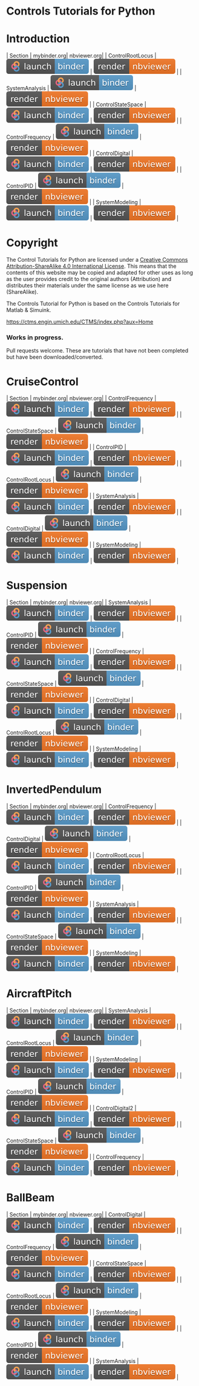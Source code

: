 # Controls Tutorials for Python

# Introduction
| Section | mybinder.org| nbviewer.org|
| ControlRootLocus | [![Binder](binder_badge.svg)](https://mybinder.org/v2/gh/dapperfu/UMich_Controls_Tutorials_Python/main?filepath=Introduction%2FIntroduction_ControlRootLocus.ipynb) | [![nbviewer](nbviewer_badge.svg)](https://nbviewer.jupyter.org/github/dapperfu/UMich_Controls_Tutorials_Python/blob/main/Introduction/Introduction_ControlRootLocus.ipynb) |
| SystemAnalysis | [![Binder](binder_badge.svg)](https://mybinder.org/v2/gh/dapperfu/UMich_Controls_Tutorials_Python/main?filepath=Introduction%2FIntroduction_SystemAnalysis.ipynb) | [![nbviewer](nbviewer_badge.svg)](https://nbviewer.jupyter.org/github/dapperfu/UMich_Controls_Tutorials_Python/blob/main/Introduction/Introduction_SystemAnalysis.ipynb) |
| ControlStateSpace | [![Binder](binder_badge.svg)](https://mybinder.org/v2/gh/dapperfu/UMich_Controls_Tutorials_Python/main?filepath=Introduction%2FIntroduction_ControlStateSpace.ipynb) | [![nbviewer](nbviewer_badge.svg)](https://nbviewer.jupyter.org/github/dapperfu/UMich_Controls_Tutorials_Python/blob/main/Introduction/Introduction_ControlStateSpace.ipynb) |
| ControlFrequency | [![Binder](binder_badge.svg)](https://mybinder.org/v2/gh/dapperfu/UMich_Controls_Tutorials_Python/main?filepath=Introduction%2FIntroduction_ControlFrequency.ipynb) | [![nbviewer](nbviewer_badge.svg)](https://nbviewer.jupyter.org/github/dapperfu/UMich_Controls_Tutorials_Python/blob/main/Introduction/Introduction_ControlFrequency.ipynb) |
| ControlDigital | [![Binder](binder_badge.svg)](https://mybinder.org/v2/gh/dapperfu/UMich_Controls_Tutorials_Python/main?filepath=Introduction%2FIntroduction_ControlDigital.ipynb) | [![nbviewer](nbviewer_badge.svg)](https://nbviewer.jupyter.org/github/dapperfu/UMich_Controls_Tutorials_Python/blob/main/Introduction/Introduction_ControlDigital.ipynb) |
| ControlPID | [![Binder](binder_badge.svg)](https://mybinder.org/v2/gh/dapperfu/UMich_Controls_Tutorials_Python/main?filepath=Introduction%2FIntroduction_ControlPID.ipynb) | [![nbviewer](nbviewer_badge.svg)](https://nbviewer.jupyter.org/github/dapperfu/UMich_Controls_Tutorials_Python/blob/main/Introduction/Introduction_ControlPID.ipynb) |
| SystemModeling | [![Binder](binder_badge.svg)](https://mybinder.org/v2/gh/dapperfu/UMich_Controls_Tutorials_Python/main?filepath=Introduction%2FIntroduction_SystemModeling.ipynb) | [![nbviewer](nbviewer_badge.svg)](https://nbviewer.jupyter.org/github/dapperfu/UMich_Controls_Tutorials_Python/blob/main/Introduction/Introduction_SystemModeling.ipynb) |














# Copyright

The Control Tutorials for Python are licensed under a [Creative Commons Attribution-ShareAlike 4.0 International License](http://creativecommons.org/licenses/by-sa/4.0/). This means that the contents of this website may be copied and adapted for other uses as long as the user provides credit to the original authors (Attribution) and distributes their materials under the same license as we use here (ShareAlike). 

The Controls Tutorial for Python is based on the Controls Tutorials for Matlab & Simuink.

https://ctms.engin.umich.edu/CTMS/index.php?aux=Home


### Works in progress.

Pull requests welcome. These are tutorials that have not been completed but have been downloaded/converted.

# CruiseControl
| Section | mybinder.org| nbviewer.org|
| ControlFrequency | [![Binder](binder_badge.svg)](https://mybinder.org/v2/gh/dapperfu/UMich_Controls_Tutorials_Python/main?filepath=CruiseControl%2FCruiseControl_ControlFrequency.ipynb) | [![nbviewer](nbviewer_badge.svg)](https://nbviewer.jupyter.org/github/dapperfu/UMich_Controls_Tutorials_Python/blob/main/CruiseControl/CruiseControl_ControlFrequency.ipynb) |
| ControlStateSpace | [![Binder](binder_badge.svg)](https://mybinder.org/v2/gh/dapperfu/UMich_Controls_Tutorials_Python/main?filepath=CruiseControl%2FCruiseControl_ControlStateSpace.ipynb) | [![nbviewer](nbviewer_badge.svg)](https://nbviewer.jupyter.org/github/dapperfu/UMich_Controls_Tutorials_Python/blob/main/CruiseControl/CruiseControl_ControlStateSpace.ipynb) |
| ControlPID | [![Binder](binder_badge.svg)](https://mybinder.org/v2/gh/dapperfu/UMich_Controls_Tutorials_Python/main?filepath=CruiseControl%2FCruiseControl_ControlPID.ipynb) | [![nbviewer](nbviewer_badge.svg)](https://nbviewer.jupyter.org/github/dapperfu/UMich_Controls_Tutorials_Python/blob/main/CruiseControl/CruiseControl_ControlPID.ipynb) |
| ControlRootLocus | [![Binder](binder_badge.svg)](https://mybinder.org/v2/gh/dapperfu/UMich_Controls_Tutorials_Python/main?filepath=CruiseControl%2FCruiseControl_ControlRootLocus.ipynb) | [![nbviewer](nbviewer_badge.svg)](https://nbviewer.jupyter.org/github/dapperfu/UMich_Controls_Tutorials_Python/blob/main/CruiseControl/CruiseControl_ControlRootLocus.ipynb) |
| SystemAnalysis | [![Binder](binder_badge.svg)](https://mybinder.org/v2/gh/dapperfu/UMich_Controls_Tutorials_Python/main?filepath=CruiseControl%2FCruiseControl_SystemAnalysis.ipynb) | [![nbviewer](nbviewer_badge.svg)](https://nbviewer.jupyter.org/github/dapperfu/UMich_Controls_Tutorials_Python/blob/main/CruiseControl/CruiseControl_SystemAnalysis.ipynb) |
| ControlDigital | [![Binder](binder_badge.svg)](https://mybinder.org/v2/gh/dapperfu/UMich_Controls_Tutorials_Python/main?filepath=CruiseControl%2FCruiseControl_ControlDigital.ipynb) | [![nbviewer](nbviewer_badge.svg)](https://nbviewer.jupyter.org/github/dapperfu/UMich_Controls_Tutorials_Python/blob/main/CruiseControl/CruiseControl_ControlDigital.ipynb) |
| SystemModeling | [![Binder](binder_badge.svg)](https://mybinder.org/v2/gh/dapperfu/UMich_Controls_Tutorials_Python/main?filepath=CruiseControl%2FCruiseControl_SystemModeling.ipynb) | [![nbviewer](nbviewer_badge.svg)](https://nbviewer.jupyter.org/github/dapperfu/UMich_Controls_Tutorials_Python/blob/main/CruiseControl/CruiseControl_SystemModeling.ipynb) |

# Suspension
| Section | mybinder.org| nbviewer.org|
| SystemAnalysis | [![Binder](binder_badge.svg)](https://mybinder.org/v2/gh/dapperfu/UMich_Controls_Tutorials_Python/main?filepath=Suspension%2FSuspension_SystemAnalysis.ipynb) | [![nbviewer](nbviewer_badge.svg)](https://nbviewer.jupyter.org/github/dapperfu/UMich_Controls_Tutorials_Python/blob/main/Suspension/Suspension_SystemAnalysis.ipynb) |
| ControlPID | [![Binder](binder_badge.svg)](https://mybinder.org/v2/gh/dapperfu/UMich_Controls_Tutorials_Python/main?filepath=Suspension%2FSuspension_ControlPID.ipynb) | [![nbviewer](nbviewer_badge.svg)](https://nbviewer.jupyter.org/github/dapperfu/UMich_Controls_Tutorials_Python/blob/main/Suspension/Suspension_ControlPID.ipynb) |
| ControlFrequency | [![Binder](binder_badge.svg)](https://mybinder.org/v2/gh/dapperfu/UMich_Controls_Tutorials_Python/main?filepath=Suspension%2FSuspension_ControlFrequency.ipynb) | [![nbviewer](nbviewer_badge.svg)](https://nbviewer.jupyter.org/github/dapperfu/UMich_Controls_Tutorials_Python/blob/main/Suspension/Suspension_ControlFrequency.ipynb) |
| ControlStateSpace | [![Binder](binder_badge.svg)](https://mybinder.org/v2/gh/dapperfu/UMich_Controls_Tutorials_Python/main?filepath=Suspension%2FSuspension_ControlStateSpace.ipynb) | [![nbviewer](nbviewer_badge.svg)](https://nbviewer.jupyter.org/github/dapperfu/UMich_Controls_Tutorials_Python/blob/main/Suspension/Suspension_ControlStateSpace.ipynb) |
| ControlDigital | [![Binder](binder_badge.svg)](https://mybinder.org/v2/gh/dapperfu/UMich_Controls_Tutorials_Python/main?filepath=Suspension%2FSuspension_ControlDigital.ipynb) | [![nbviewer](nbviewer_badge.svg)](https://nbviewer.jupyter.org/github/dapperfu/UMich_Controls_Tutorials_Python/blob/main/Suspension/Suspension_ControlDigital.ipynb) |
| ControlRootLocus | [![Binder](binder_badge.svg)](https://mybinder.org/v2/gh/dapperfu/UMich_Controls_Tutorials_Python/main?filepath=Suspension%2FSuspension_ControlRootLocus.ipynb) | [![nbviewer](nbviewer_badge.svg)](https://nbviewer.jupyter.org/github/dapperfu/UMich_Controls_Tutorials_Python/blob/main/Suspension/Suspension_ControlRootLocus.ipynb) |
| SystemModeling | [![Binder](binder_badge.svg)](https://mybinder.org/v2/gh/dapperfu/UMich_Controls_Tutorials_Python/main?filepath=Suspension%2FSuspension_SystemModeling.ipynb) | [![nbviewer](nbviewer_badge.svg)](https://nbviewer.jupyter.org/github/dapperfu/UMich_Controls_Tutorials_Python/blob/main/Suspension/Suspension_SystemModeling.ipynb) |

# InvertedPendulum
| Section | mybinder.org| nbviewer.org|
| ControlFrequency | [![Binder](binder_badge.svg)](https://mybinder.org/v2/gh/dapperfu/UMich_Controls_Tutorials_Python/main?filepath=InvertedPendulum%2FInvertedPendulum_ControlFrequency.ipynb) | [![nbviewer](nbviewer_badge.svg)](https://nbviewer.jupyter.org/github/dapperfu/UMich_Controls_Tutorials_Python/blob/main/InvertedPendulum/InvertedPendulum_ControlFrequency.ipynb) |
| ControlDigital | [![Binder](binder_badge.svg)](https://mybinder.org/v2/gh/dapperfu/UMich_Controls_Tutorials_Python/main?filepath=InvertedPendulum%2FInvertedPendulum_ControlDigital.ipynb) | [![nbviewer](nbviewer_badge.svg)](https://nbviewer.jupyter.org/github/dapperfu/UMich_Controls_Tutorials_Python/blob/main/InvertedPendulum/InvertedPendulum_ControlDigital.ipynb) |
| ControlRootLocus | [![Binder](binder_badge.svg)](https://mybinder.org/v2/gh/dapperfu/UMich_Controls_Tutorials_Python/main?filepath=InvertedPendulum%2FInvertedPendulum_ControlRootLocus.ipynb) | [![nbviewer](nbviewer_badge.svg)](https://nbviewer.jupyter.org/github/dapperfu/UMich_Controls_Tutorials_Python/blob/main/InvertedPendulum/InvertedPendulum_ControlRootLocus.ipynb) |
| ControlPID | [![Binder](binder_badge.svg)](https://mybinder.org/v2/gh/dapperfu/UMich_Controls_Tutorials_Python/main?filepath=InvertedPendulum%2FInvertedPendulum_ControlPID.ipynb) | [![nbviewer](nbviewer_badge.svg)](https://nbviewer.jupyter.org/github/dapperfu/UMich_Controls_Tutorials_Python/blob/main/InvertedPendulum/InvertedPendulum_ControlPID.ipynb) |
| SystemAnalysis | [![Binder](binder_badge.svg)](https://mybinder.org/v2/gh/dapperfu/UMich_Controls_Tutorials_Python/main?filepath=InvertedPendulum%2FInvertedPendulum_SystemAnalysis.ipynb) | [![nbviewer](nbviewer_badge.svg)](https://nbviewer.jupyter.org/github/dapperfu/UMich_Controls_Tutorials_Python/blob/main/InvertedPendulum/InvertedPendulum_SystemAnalysis.ipynb) |
| ControlStateSpace | [![Binder](binder_badge.svg)](https://mybinder.org/v2/gh/dapperfu/UMich_Controls_Tutorials_Python/main?filepath=InvertedPendulum%2FInvertedPendulum_ControlStateSpace.ipynb) | [![nbviewer](nbviewer_badge.svg)](https://nbviewer.jupyter.org/github/dapperfu/UMich_Controls_Tutorials_Python/blob/main/InvertedPendulum/InvertedPendulum_ControlStateSpace.ipynb) |
| SystemModeling | [![Binder](binder_badge.svg)](https://mybinder.org/v2/gh/dapperfu/UMich_Controls_Tutorials_Python/main?filepath=InvertedPendulum%2FInvertedPendulum_SystemModeling.ipynb) | [![nbviewer](nbviewer_badge.svg)](https://nbviewer.jupyter.org/github/dapperfu/UMich_Controls_Tutorials_Python/blob/main/InvertedPendulum/InvertedPendulum_SystemModeling.ipynb) |

# AircraftPitch
| Section | mybinder.org| nbviewer.org|
| SystemAnalysis | [![Binder](binder_badge.svg)](https://mybinder.org/v2/gh/dapperfu/UMich_Controls_Tutorials_Python/main?filepath=AircraftPitch%2FAircraftPitch_SystemAnalysis.ipynb) | [![nbviewer](nbviewer_badge.svg)](https://nbviewer.jupyter.org/github/dapperfu/UMich_Controls_Tutorials_Python/blob/main/AircraftPitch/AircraftPitch_SystemAnalysis.ipynb) |
| ControlRootLocus | [![Binder](binder_badge.svg)](https://mybinder.org/v2/gh/dapperfu/UMich_Controls_Tutorials_Python/main?filepath=AircraftPitch%2FAircraftPitch_ControlRootLocus.ipynb) | [![nbviewer](nbviewer_badge.svg)](https://nbviewer.jupyter.org/github/dapperfu/UMich_Controls_Tutorials_Python/blob/main/AircraftPitch/AircraftPitch_ControlRootLocus.ipynb) |
| SystemModeling | [![Binder](binder_badge.svg)](https://mybinder.org/v2/gh/dapperfu/UMich_Controls_Tutorials_Python/main?filepath=AircraftPitch%2FAircraftPitch_SystemModeling.ipynb) | [![nbviewer](nbviewer_badge.svg)](https://nbviewer.jupyter.org/github/dapperfu/UMich_Controls_Tutorials_Python/blob/main/AircraftPitch/AircraftPitch_SystemModeling.ipynb) |
| ControlPID | [![Binder](binder_badge.svg)](https://mybinder.org/v2/gh/dapperfu/UMich_Controls_Tutorials_Python/main?filepath=AircraftPitch%2FAircraftPitch_ControlPID.ipynb) | [![nbviewer](nbviewer_badge.svg)](https://nbviewer.jupyter.org/github/dapperfu/UMich_Controls_Tutorials_Python/blob/main/AircraftPitch/AircraftPitch_ControlPID.ipynb) |
| ControlDigital2 | [![Binder](binder_badge.svg)](https://mybinder.org/v2/gh/dapperfu/UMich_Controls_Tutorials_Python/main?filepath=AircraftPitch%2FAircraftPitch_ControlDigital2.ipynb) | [![nbviewer](nbviewer_badge.svg)](https://nbviewer.jupyter.org/github/dapperfu/UMich_Controls_Tutorials_Python/blob/main/AircraftPitch/AircraftPitch_ControlDigital2.ipynb) |
| ControlStateSpace | [![Binder](binder_badge.svg)](https://mybinder.org/v2/gh/dapperfu/UMich_Controls_Tutorials_Python/main?filepath=AircraftPitch%2FAircraftPitch_ControlStateSpace.ipynb) | [![nbviewer](nbviewer_badge.svg)](https://nbviewer.jupyter.org/github/dapperfu/UMich_Controls_Tutorials_Python/blob/main/AircraftPitch/AircraftPitch_ControlStateSpace.ipynb) |
| ControlFrequency | [![Binder](binder_badge.svg)](https://mybinder.org/v2/gh/dapperfu/UMich_Controls_Tutorials_Python/main?filepath=AircraftPitch%2FAircraftPitch_ControlFrequency.ipynb) | [![nbviewer](nbviewer_badge.svg)](https://nbviewer.jupyter.org/github/dapperfu/UMich_Controls_Tutorials_Python/blob/main/AircraftPitch/AircraftPitch_ControlFrequency.ipynb) |

# BallBeam
| Section | mybinder.org| nbviewer.org|
| ControlDigital | [![Binder](binder_badge.svg)](https://mybinder.org/v2/gh/dapperfu/UMich_Controls_Tutorials_Python/main?filepath=BallBeam%2FBallBeam_ControlDigital.ipynb) | [![nbviewer](nbviewer_badge.svg)](https://nbviewer.jupyter.org/github/dapperfu/UMich_Controls_Tutorials_Python/blob/main/BallBeam/BallBeam_ControlDigital.ipynb) |
| ControlFrequency | [![Binder](binder_badge.svg)](https://mybinder.org/v2/gh/dapperfu/UMich_Controls_Tutorials_Python/main?filepath=BallBeam%2FBallBeam_ControlFrequency.ipynb) | [![nbviewer](nbviewer_badge.svg)](https://nbviewer.jupyter.org/github/dapperfu/UMich_Controls_Tutorials_Python/blob/main/BallBeam/BallBeam_ControlFrequency.ipynb) |
| ControlStateSpace | [![Binder](binder_badge.svg)](https://mybinder.org/v2/gh/dapperfu/UMich_Controls_Tutorials_Python/main?filepath=BallBeam%2FBallBeam_ControlStateSpace.ipynb) | [![nbviewer](nbviewer_badge.svg)](https://nbviewer.jupyter.org/github/dapperfu/UMich_Controls_Tutorials_Python/blob/main/BallBeam/BallBeam_ControlStateSpace.ipynb) |
| ControlRootLocus | [![Binder](binder_badge.svg)](https://mybinder.org/v2/gh/dapperfu/UMich_Controls_Tutorials_Python/main?filepath=BallBeam%2FBallBeam_ControlRootLocus.ipynb) | [![nbviewer](nbviewer_badge.svg)](https://nbviewer.jupyter.org/github/dapperfu/UMich_Controls_Tutorials_Python/blob/main/BallBeam/BallBeam_ControlRootLocus.ipynb) |
| SystemModeling | [![Binder](binder_badge.svg)](https://mybinder.org/v2/gh/dapperfu/UMich_Controls_Tutorials_Python/main?filepath=BallBeam%2FBallBeam_SystemModeling.ipynb) | [![nbviewer](nbviewer_badge.svg)](https://nbviewer.jupyter.org/github/dapperfu/UMich_Controls_Tutorials_Python/blob/main/BallBeam/BallBeam_SystemModeling.ipynb) |
| ControlPID | [![Binder](binder_badge.svg)](https://mybinder.org/v2/gh/dapperfu/UMich_Controls_Tutorials_Python/main?filepath=BallBeam%2FBallBeam_ControlPID.ipynb) | [![nbviewer](nbviewer_badge.svg)](https://nbviewer.jupyter.org/github/dapperfu/UMich_Controls_Tutorials_Python/blob/main/BallBeam/BallBeam_ControlPID.ipynb) |
| SystemAnalysis | [![Binder](binder_badge.svg)](https://mybinder.org/v2/gh/dapperfu/UMich_Controls_Tutorials_Python/main?filepath=BallBeam%2FBallBeam_SystemAnalysis.ipynb) | [![nbviewer](nbviewer_badge.svg)](https://nbviewer.jupyter.org/github/dapperfu/UMich_Controls_Tutorials_Python/blob/main/BallBeam/BallBeam_SystemAnalysis.ipynb) |
